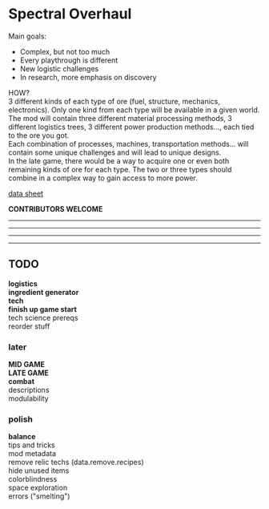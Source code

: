 # **Spectral Overhaul**

Main goals:

- Complex, but not too much
- Every playthrough is different
- New logistic challenges
- In research, more emphasis on discovery

HOW?  
3 different kinds of each type of ore (fuel, structure, mechanics, electronics). Only one kind from each type will be available in a given world.  
The mod will contain three different material processing methods, 3 different logistics trees, 3 different power production methods..., each tied to the ore you got.  
Each combination of processes, machines, transportation methods... will contain some unique challenges and will lead to unique designs.  
In the late game, there would be a way to acquire one or even both remaining kinds of ore for each type. The two or three types should combine in a complex way to gain access to more power.  

[data sheet](https://docs.google.com/spreadsheets/d/1l3tNkHHA6iIZEIHGTlEMy_pj7utE8ETj58-s_ZTPqjU/edit?usp=sharing)

**CONTRIBUTORS WELCOME**

-------------------------------

-------------------------------

-------------------------------

-------------------------------

## **TODO**

**logistics**  
**ingredient generator**  
**tech**  
**finish up game start**  
tech science prereqs  
reorder stuff  
  
### **later**

**MID GAME**  
**LATE GAME**  
**combat**  
descriptions  
modulability  

### **polish**

**balance**  
tips and tricks  
mod metadata  
remove relic techs (data.remove.recipes)  
hide unused items  
colorblindness  
space exploration  
errors ("smelting")
